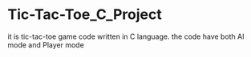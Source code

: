 # Tic-Tac-Toe_C_Project
it is tic-tac-toe game code  written in C language. the code have both AI mode and Player mode

